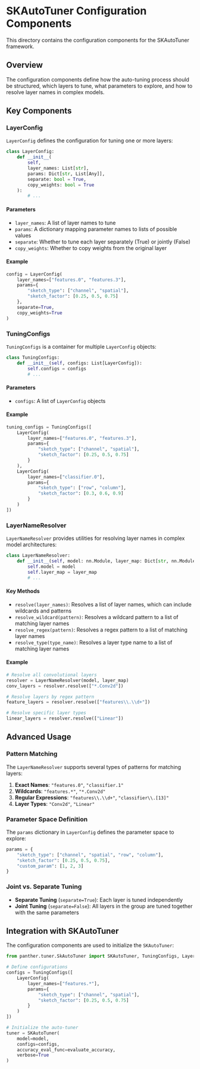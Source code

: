 # SKAutoTuner Configuration Components

This directory contains the configuration components for the SKAutoTuner framework.

## Overview

The configuration components define how the auto-tuning process should be structured, which layers to tune, what parameters to explore, and how to resolve layer names in complex models.

## Key Components

### LayerConfig

`LayerConfig` defines the configuration for tuning one or more layers:

```python
class LayerConfig:
    def __init__(
        self, 
        layer_names: List[str], 
        params: Dict[str, List[Any]], 
        separate: bool = True,
        copy_weights: bool = True
    ):
        # ...
```

#### Parameters

- `layer_names`: A list of layer names to tune
- `params`: A dictionary mapping parameter names to lists of possible values
- `separate`: Whether to tune each layer separately (True) or jointly (False)
- `copy_weights`: Whether to copy weights from the original layer

#### Example

```python
config = LayerConfig(
    layer_names=["features.0", "features.3"], 
    params={
        "sketch_type": ["channel", "spatial"],
        "sketch_factor": [0.25, 0.5, 0.75]
    },
    separate=True,
    copy_weights=True
)
```

### TuningConfigs

`TuningConfigs` is a container for multiple `LayerConfig` objects:

```python
class TuningConfigs:
    def __init__(self, configs: List[LayerConfig]):
        self.configs = configs
        # ...
```

#### Parameters

- `configs`: A list of `LayerConfig` objects

#### Example

```python
tuning_configs = TuningConfigs([
    LayerConfig(
        layer_names=["features.0", "features.3"],
        params={
            "sketch_type": ["channel", "spatial"],
            "sketch_factor": [0.25, 0.5, 0.75]
        }
    ),
    LayerConfig(
        layer_names=["classifier.0"],
        params={
            "sketch_type": ["row", "column"],
            "sketch_factor": [0.3, 0.6, 0.9]
        }
    )
])
```

### LayerNameResolver

`LayerNameResolver` provides utilities for resolving layer names in complex model architectures:

```python
class LayerNameResolver:
    def __init__(self, model: nn.Module, layer_map: Dict[str, nn.Module]):
        self.model = model
        self.layer_map = layer_map
        # ...
```

#### Key Methods

- `resolve(layer_names)`: Resolves a list of layer names, which can include wildcards and patterns
- `resolve_wildcard(pattern)`: Resolves a wildcard pattern to a list of matching layer names
- `resolve_regex(pattern)`: Resolves a regex pattern to a list of matching layer names
- `resolve_type(type_name)`: Resolves a layer type name to a list of matching layer names

#### Example

```python
# Resolve all convolutional layers
resolver = LayerNameResolver(model, layer_map)
conv_layers = resolver.resolve(["*.Conv2d"])

# Resolve layers by regex pattern
feature_layers = resolver.resolve(["features\\.\\d+"])

# Resolve specific layer types
linear_layers = resolver.resolve(["Linear"])
```

## Advanced Usage

### Pattern Matching

The `LayerNameResolver` supports several types of patterns for matching layers:

1. **Exact Names**: `"features.0"`, `"classifier.1"`
2. **Wildcards**: `"features.*"`, `"*.Conv2d"`
3. **Regular Expressions**: `"features\\.\\d+"`, `"classifier\\.[13]"`
4. **Layer Types**: `"Conv2d"`, `"Linear"`

### Parameter Space Definition

The `params` dictionary in `LayerConfig` defines the parameter space to explore:

```python
params = {
    "sketch_type": ["channel", "spatial", "row", "column"],
    "sketch_factor": [0.25, 0.5, 0.75],
    "custom_param": [1, 2, 3]
}
```

### Joint vs. Separate Tuning

- **Separate Tuning** (`separate=True`): Each layer is tuned independently
- **Joint Tuning** (`separate=False`): All layers in the group are tuned together with the same parameters

## Integration with SKAutoTuner

The configuration components are used to initialize the `SKAutoTuner`:

```python
from panther.tuner.SkAutoTuner import SKAutoTuner, TuningConfigs, LayerConfig

# Define configurations
configs = TuningConfigs([
    LayerConfig(
        layer_names=["features.*"],
        params={
            "sketch_type": ["channel", "spatial"],
            "sketch_factor": [0.25, 0.5, 0.75]
        }
    )
])

# Initialize the auto-tuner
tuner = SKAutoTuner(
    model=model,
    configs=configs,
    accuracy_eval_func=evaluate_accuracy,
    verbose=True
)
``` 